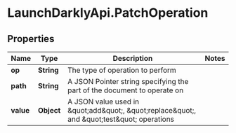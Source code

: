 # LaunchDarklyApi.PatchOperation

## Properties

Name | Type | Description | Notes
------------ | ------------- | ------------- | -------------
**op** | **String** | The type of operation to perform | 
**path** | **String** | A JSON Pointer string specifying the part of the document to operate on | 
**value** | **Object** | A JSON value used in \&quot;add\&quot;, \&quot;replace\&quot;, and \&quot;test\&quot; operations | 


